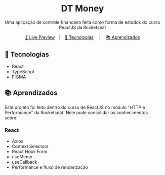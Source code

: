 <h1 align="center"> DT Money </h1>

<p align="center">
Uma aplicação de controle financeiro feita como forma de estudos do curso ReactJS da Rocketseat
</p>

<p align="center">
<a href="">🔗 Live Preview</a>&nbsp;&nbsp;&nbsp;|&nbsp;&nbsp;&nbsp;
<a href="#-tecnologias">🚀 Tecnologias</a>&nbsp;&nbsp;&nbsp; |&nbsp;&nbsp;&nbsp;&nbsp;
<a href="#-aprendizados">📚 Aprendizados</a>
</p>

## 🚀 Tecnologias

- React
- TypeScript
- FIGMA

## 📚 Aprendizados

Este projeto foi feito dentro do curso de ReactJS no módulo "HTTP e Performance" da Rocketseat. Nele pude consolidar os conhecimentos sobre:

### React
- Axios
- Context Selectors
- React Hook Form
- useMemo
- useCallback
- Performance e fluxo de renderização
